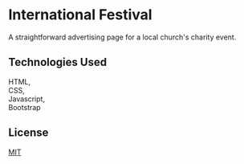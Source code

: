 # International Festival

A straightforward advertising page for a local church's charity event.

## Technologies Used

HTML, <br> CSS, <br> Javascript, <br> Bootstrap


## License

[MIT](https://choosealicense.com/licenses/mit/)
